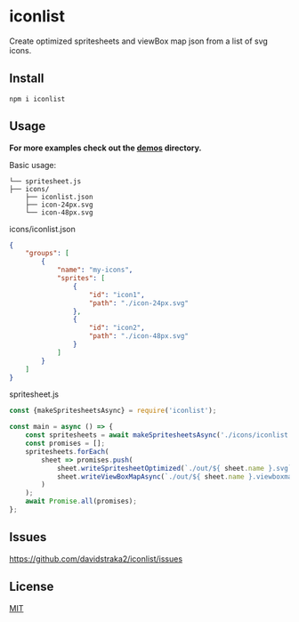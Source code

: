 # iconlist

Create optimized spritesheets and viewBox map json from a list of svg icons.

## Install

```
npm i iconlist
```

## Usage

**For more examples check out the [demos](https://github.com/davidstraka2/iconlist/tree/master/demos) directory.**

Basic usage:

```
└── spritesheet.js
├── icons/
    ├── iconlist.json
    ├── icon-24px.svg
    └── icon-48px.svg
```

icons/iconlist.json
```json
{
    "groups": [
        {
            "name": "my-icons",
            "sprites": [
                {
                    "id": "icon1",
                    "path": "./icon-24px.svg"
                },
                {
                    "id": "icon2",
                    "path": "./icon-48px.svg"
                }
            ]
        }
    ]
}
```

spritesheet.js
```js
const {makeSpritesheetsAsync} = require('iconlist');

const main = async () => {
    const spritesheets = await makeSpritesheetsAsync('./icons/iconlist.json');
    const promises = [];
    spritesheets.forEach(
        sheet => promises.push(
            sheet.writeSpritesheetOptimized(`./out/${ sheet.name }.svg`),
            sheet.writeViewBoxMapAsync(`./out/${ sheet.name }.viewboxmap.json`),
        )
    );
    await Promise.all(promises);
};
```

## Issues

https://github.com/davidstraka2/iconlist/issues

## License

[MIT](LICENSE)
